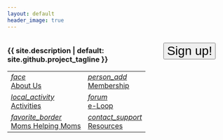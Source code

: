 ```yaml
---
layout: default
header_image: true
---
```


<div>
  <div style="width: 65%; float: left;">
    <h3 class="project-mission">{{ site.description | default: site.github.project_tagline }}</h3>
  </div>
  <div style="width: 35%; float: right;">
    <p style="text-align: center;"><a href="https://goo.gl/forms/ncpTYh6j67qUXPEG3" style="color: #6257aa;"><button class="highlight" style="font-size: 200%;">Sign up!</button></a></p>
  </div>
</div>

<table class="hoverable">
<tr>
  <td><a href="about.html"><i class="material-icons md-96">face</i><br/>About Us</a></td>
  <td><a href="membership.html"><i class="material-icons md-96">person_add</i><br/>Membership</a></td>
</tr>

<tr>
  <td><a href="activities.html"><i class="material-icons md-96">local_activity</i><br/>Activities</a></td>
  <td><a href="eloop.html"><i class="material-icons md-96">forum</i><br/>e-Loop</a></td>
</tr>

<tr>
  <td><a href="moms-helping-moms.html"><i class="material-icons md-96">favorite_border</i><br/>Moms Helping Moms</a></td>
  <td><a href="resources.html"><i class="material-icons md-96">contact_support</i><br/>Resources</a></td>
</tr>

</table>
